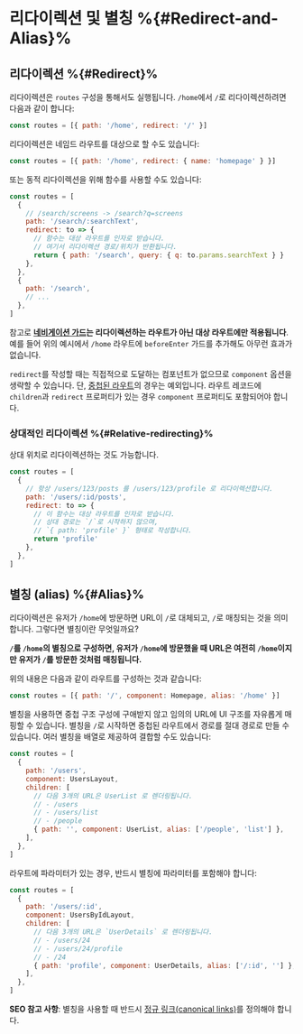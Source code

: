 # 리다이렉션 및 별칭 %{#Redirect-and-Alias}%

<VueSchoolLink v-if="false"
  href="https://vueschool.io/lessons/vue-router-4-redirect-and-alias"
  title="Learn how to use redirect and alias"
/>

## 리다이렉션 %{#Redirect}%

리다이렉션은 `routes` 구성을 통해서도 실행됩니다. `/home`에서 `/`로 리다이렉션하려면 다음과 같이 합니다:

```js
const routes = [{ path: '/home', redirect: '/' }]
```

리다이렉션은 네임드 라우트를 대상으로 할 수도 있습니다:

```js
const routes = [{ path: '/home', redirect: { name: 'homepage' } }]
```

또는 동적 리다이렉션을 위해 함수를 사용할 수도 있습니다:

```js
const routes = [
  {
    // /search/screens -> /search?q=screens
    path: '/search/:searchText',
    redirect: to => {
      // 함수는 대상 라우트를 인자로 받습니다.
      // 여기서 리다이렉션 경로/위치가 반환됩니다.
      return { path: '/search', query: { q: to.params.searchText } }
    },
  },
  {
    path: '/search',
    // ...
  },
]
```

참고로 **[네비게이션 가드](../advanced/navigation-guards.md)는 리다이렉션하는 라우트가 아닌 대상 라우트에만 적용됩니다**. 예를 들어 위의 예시에서 `/home` 라우트에 `beforeEnter` 가드를 추가해도 아무런 효과가 없습니다.

`redirect`를 작성할 때는 직접적으로 도달하는 컴포넌트가 없으므로 `component` 옵션을 생략할 수 있습니다. 단, [중첩된 라우트](./nested-routes.md)의 경우는 예외입니다. 라우트 레코드에 `children`과 `redirect` 프로퍼티가 있는 경우 `component` 프로퍼티도 포함되어야 합니다.

### 상대적인 리다이렉션 %{#Relative-redirecting}%

상대 위치로 리다이렉션하는 것도 가능합니다.

```js
const routes = [
  {
    // 항상 /users/123/posts 를 /users/123/profile 로 리다이렉션합니다.
    path: '/users/:id/posts',
    redirect: to => {
      // 이 함수는 대상 라우트를 인자로 받습니다.
      // 상대 경로는 `/`로 시작하지 않으며,
      // `{ path: 'profile' }` 형태로 작성합니다.
      return 'profile'
    },
  },
]
```

## 별칭 (alias) %{#Alias}%

리다이렉션은 유저가 `/home`에 방문하면 URL이 `/`로 대체되고, `/`로 매칭되는 것을 의미합니다. 그렇다면 별칭이란 무엇일까요?

**`/`를  `/home`의 별칭으로 구성하면, 유저가 `/home`에 방문했을 때 URL은 여전히 `/home`이지만 유저가 `/`를 방문한 것처럼 매칭됩니다.**

위의 내용은 다음과 같이 라우트를 구성하는 것과 같습니다:

```js
const routes = [{ path: '/', component: Homepage, alias: '/home' }]
```

별칭을 사용하면 중첩 구조 구성에 구애받지 않고 임의의 URL에 UI 구조를 자유롭게 매핑할 수 있습니다. 별칭을 `/`로 시작하면 중첩된 라우트에서 경로를 절대 경로로 만들 수 있습니다. 여러 별칭을 배열로 제공하여 결합할 수도 있습니다:

```js
const routes = [
  {
    path: '/users',
    component: UsersLayout,
    children: [
      // 다음 3개의 URL은 UserList 로 렌더링됩니다.
      // - /users
      // - /users/list
      // - /people
      { path: '', component: UserList, alias: ['/people', 'list'] },
    ],
  },
]
```

라우트에 파라미터가 있는 경우, 반드시 별칭에 파라미터를 포함해야 합니다:

```js
const routes = [
  {
    path: '/users/:id',
    component: UsersByIdLayout,
    children: [
      // 다음 3개의 URL은 `UserDetails` 로 렌더링됩니다.
      // - /users/24
      // - /users/24/profile
      // - /24
      { path: 'profile', component: UserDetails, alias: ['/:id', ''] },
    ],
  },
]
```

**SEO 참고 사항**: 별칭을 사용할 때 반드시 [정규 링크(canonical links)](https://support.google.com/webmasters/answer/139066?hl=ko)를 정의해야 합니다.
